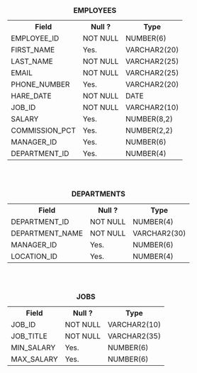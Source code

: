 <table>
  <caption><b>EMPLOYEES</b></caption>
  <tr>
    <th>Field</th>
    <th>Null ?</th>
    <th>Type</th>
  </tr>
  
  <tr>
    <td>EMPLOYEE_ID</td>
    <td>NOT NULL </td> 
    <td>NUMBER(6)</td>
  </tr>
  
  <tr>             
    <td>FIRST_NAME</td>
    <td>Yes. </td> 
    <td>VARCHAR2(20)</td>
  </tr>
  
  <tr>              
    <td>LAST_NAME</td>
    <td> NOT NULL</td> 
    <td>VARCHAR2(25)</td>
  </tr>
  
  <tr>            
    <td>EMAIL</td>
    <td>NOT NULL</td> 
    <td>VARCHAR2(25)</td>
  </tr>
  
  <tr>            
    <td>PHONE_NUMBER</td>
    <td>Yes. </td> 
    <td>VARCHAR2(20)</td>
  </tr>
  
  <tr>            
    <td>HARE_DATE</td>
    <td>NOT NULL</td> 
    <td>DATE</td>
  </tr>
  
  <tr>            
    <td>JOB_ID</td>
    <td>NOT NULL</td> 
    <td>VARCHAR2(10)</td>
  </tr>
  
  <tr>            
    <td>SALARY</td>
    <td>Yes. </td> 
    <td>NUMBER(8,2)</td>
  </tr>
  
   <tr>            
    <td>COMMISSION_PCT</td>
    <td>Yes. </td> 
    <td>NUMBER(2,2)</td>
  </tr>
  
  <tr>            
    <td>MANAGER_ID</td>
    <td>Yes. </td> 
    <td>NUMBER(6)</td>
  </tr>
  
  <tr>            
    <td>DEPARTMENT_ID</td>
    <td>Yes. </td> 
    <td>NUMBER(4)</td>
  </tr>
</table>

<br><br>

<table>
  <caption><b>DEPARTMENTS</b></caption>
  <tr>
    <th>Field</th>
    <th>Null ?</th>
    <th>Type</th>
  </tr>
  
  <tr>
    <td>DEPARTMENT_ID</td>
    <td>NOT NULL </td> 
    <td>NUMBER(4)</td>
  </tr>
  
  <tr>             
    <td>DEPARTMENT_NAME</td>
    <td>NOT NULL</td> 
    <td>VARCHAR2(30)</td>
  </tr>
  
   <tr>
    <td>MANAGER_ID</td>
    <td>Yes. </td> 
    <td>NUMBER(6)</td>
  </tr>
  
<tr>
    <td>LOCATION_ID</td>
    <td>Yes. </td> 
    <td>NUMBER(4)</td>
  </tr>

</table>

<br><br>

<table>
  <caption><b>JOBS</b></caption>
  <tr>
    <th>Field</th>
    <th>Null ?</th>
    <th>Type</th>
  </tr>
  
  <tr>
    <td>JOB_ID</td>
    <td>NOT NULL </td> 
    <td>VARCHAR2(10)</td>
  </tr>
  
  <tr>
    <td>JOB_TITLE</td>
    <td>NOT NULL </td> 
    <td>VARCHAR2(35)</td>
  </tr>
  
   <tr>
    <td>MIN_SALARY</td>
    <td>Yes. </td> 
    <td>NUMBER(6)</td>
  </tr>
  
  <tr>
    <td>MAX_SALARY</td>
    <td>Yes. </td> 
    <td>NUMBER(6)</td>
  </tr>

</table>

